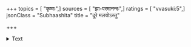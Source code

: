 +++
topics = [ "कृष्णः",]
sources = [ "झा-परमानन्दः",]
ratings = [ "vvasuki:5",]
jsonClass = "Subhaashita"
title = "दूरे मलयोऽस्तु"

+++

<details><summary>Text</summary>

दूरे मलयोऽस्तु गिरिः श्रीखण्डसमीरसौरभं पटु पार्श्वे ।  
परमानन्द क्रीडत्यसन्निकृष्टस्य ते यशो मद्द्वारि ॥
</details>
